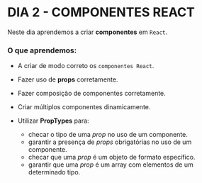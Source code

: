 # DIA 2 - COMPONENTES REACT

Neste dia aprendemos a criar **componentes** em `React`.

### O que aprendemos:

- A criar de modo correto os `componentes React`.

- Fazer uso de **props** corretamente.

- Fazer composição de componentes corretamente.

- Criar múltiplos componentes dinamicamente.

- Utilizar **PropTypes** para:

  - checar o tipo de uma *prop* no uso de um componente.
  - garantir a presença de *props* obrigatórias no uso de um componente.
  - checar que uma *prop* é um objeto de formato específico.
  - garantir que uma *prop* é um array com elementos de um determinado tipo.

